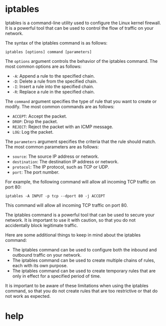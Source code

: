 # iptables

Iptables is a command-line utility used to configure the Linux kernel firewall. It is a powerful tool that can be used to control the flow of traffic on your network.

The syntax of the iptables command is as follows:

```
iptables [options] command [parameters]
```

The `options` argument controls the behavior of the iptables command. The most common options are as follows:

* `-A`: Append a rule to the specified chain.
* `-D`: Delete a rule from the specified chain.
* `-I`: Insert a rule into the specified chain.
* `-R`: Replace a rule in the specified chain.

The `command` argument specifies the type of rule that you want to create or modify. The most common commands are as follows:

* `ACCEPT`: Accept the packet.
* `DROP`: Drop the packet.
* `REJECT`: Reject the packet with an ICMP message.
* `LOG`: Log the packet.

The `parameters` argument specifies the criteria that the rule should match. The most common parameters are as follows:

* `source`: The source IP address or network.
* `destination`: The destination IP address or network.
* `protocol`: The IP protocol, such as TCP or UDP.
* `port`: The port number.

For example, the following command will allow all incoming TCP traffic on port 80:

```
iptables -A INPUT -p tcp --dport 80 -j ACCEPT
```

This command will allow all incoming TCP traffic on port 80.

The iptables command is a powerful tool that can be used to secure your network. It is important to use it with caution, so that you do not accidentally block legitimate traffic.

Here are some additional things to keep in mind about the iptables command:

* The iptables command can be used to configure both the inbound and outbound traffic on your network.
* The iptables command can be used to create multiple chains of rules, each with its own purpose.
* The iptables command can be used to create temporary rules that are only in effect for a specified period of time.

It is important to be aware of these limitations when using the iptables command, so that you do not create rules that are too restrictive or that do not work as expected.



# help 

```

```

